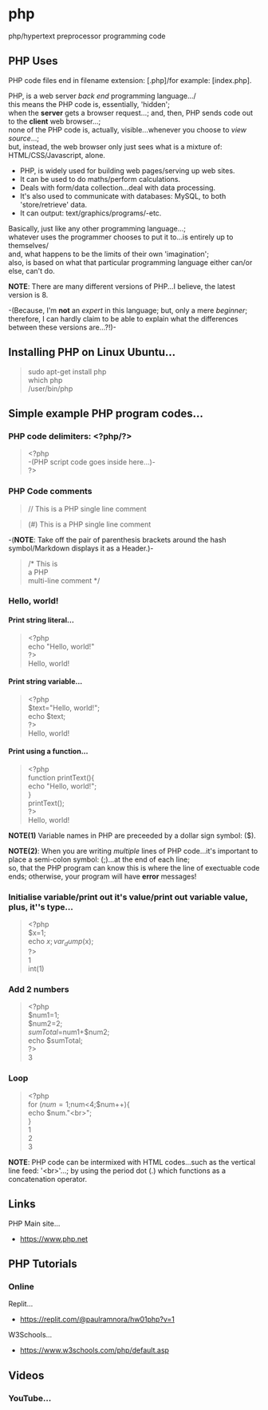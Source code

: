 # php
php/hypertext preprocessor programming code

## PHP Uses

PHP code files end in filename extension: [.php]/for example: [index.php].   

PHP, is a web server *back end* programming language.../  
this means the PHP code is, essentially, 'hidden';     
when the **server** gets a browser request...; and, then, PHP sends code out to the **client** web browser...;      
none of the PHP code is, actually, visible...whenever you choose to *view source*...;      
but, instead, the web browser only just sees what is a mixture of: HTML/CSS/Javascript, alone.  

- PHP, is widely used for building web pages/serving up web sites.  
- It can be used to do maths/perform calculations.  
- Deals with form/data collection...deal with data processing.   
- It's also used to communicate with databases: MySQL, to both 'store/retrieve' data.    
- It can output: text/graphics/programs/-etc.    

Basically, just like any other programming language...;  
whatever uses the programmer chooses to put it to...is entirely up to themselves/  
and, what happens to be the limits of their own 'imagination';    
also, is based on what that particular programming language either can/or else, can't do.  

**NOTE**: There are many different versions of PHP...I believe, the latest version is 8.  

-(Because, I'm **not** an *expert* in this language; but, only a mere *beginner*; therefore, I can hardly claim to be able to explain what the differences between these versions are...?!)-  

## Installing PHP on Linux Ubuntu...

> sudo apt-get install php  
> which php  
> /user/bin/php  

## Simple example PHP program codes...

### PHP code delimiters: &lt;?php/?&gt;   

> &lt;?php  
> -(PHP script code goes inside here...)-   
> ?&gt;  


### PHP Code comments

> // This is a PHP single line comment 
 
> (#) This is a PHP  single line comment    

-(**NOTE**: Take off the pair of parenthesis brackets around the hash symbol/Markdown displays it as a Header.)-  

> /* This is  
>    a PHP  
>    multi-line comment */  

### Hello, world!

#### Print string literal...

> &lt;?php  
> echo "Hello, world!"    
> ?&gt;    
> Hello, world!  

#### Print string variable...

> &lt;?php  
> $text="Hello, world!";  
> echo $text;  
> ?&gt;    
> Hello, world!     

#### Print using a function...

> &lt;?php  
> function printText(){  
>   echo "Hello, world!";  
> }  
> printText();  
> ?&gt;     
> Hello, world!      

**NOTE(1)** Variable names in PHP are preceeded by a dollar sign symbol: ($).  

**NOTE(2)**: When you are writing *multiple* lines of PHP code...it's important to place a semi-colon symbol: (;)...at the end of each line;  
so, that the PHP program can know this is where the line of exectuable code ends; otherwise, your program will have **error** messages!

### Initialise variable/print out it's value/print out variable value, plus, it''s type...

> &lt;?php  
> $x=1;  
> echo $x;     
> var_dump($x);   
> ?&gt;      
> 1    
> int(1)   

### Add 2 numbers

> &lt;?php  
> $num1=1;    
> $num2=2;   
> $sumTotal=$num1+$num2;    
> echo $sumTotal;    
> ?&gt;    
> 3  

### Loop

> &lt;?php    
> for ($num=1;$num<4;$num++){      
>  echo $num."&lt;br&gt;";    
> }      
> 1  
> 2  
> 3    

**NOTE**: PHP code can be intermixed with HTML codes...such as the vertical line feed: '&lt;br&gt;'...; by using the period dot (.) which functions as a concatenation operator.   

## Links

PHP Main site...  
- https://www.php.net

## PHP Tutorials

### Online

Replit...  
- https://replit.com/@paulramnora/hw01php?v=1  

W3Schools...  
- https://www.w3schools.com/php/default.asp  

## Videos

### YouTube...




